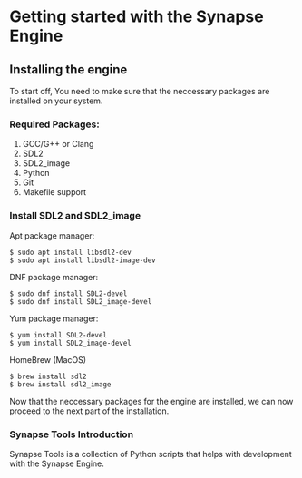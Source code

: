 # Getting started with the Synapse Engine

## Installing the engine
To start off, You need to make sure that the neccessary packages are installed on your system.

### Required Packages:

1. GCC/G++ or Clang
2. SDL2
3. SDL2_image
4. Python
5. Git
6. Makefile support

### Install SDL2 and SDL2_image

Apt package manager:

```
$ sudo apt install libsdl2-dev
$ sudo apt install libsdl2-image-dev
```

DNF package manager:

```
$ sudo dnf install SDL2-devel
$ sudo dnf install SDL2_image-devel
```

Yum package manager:

```
$ yum install SDL2-devel
$ yum install SDL2_image-devel
```

HomeBrew (MacOS)

```
$ brew install sdl2
$ brew install sdl2_image
```

Now that the neccessary packages for the engine are installed, we can now proceed to the next part of the installation.

### Synapse Tools Introduction
Synapse Tools is a collection of Python scripts that helps with development with the Synapse Engine.
